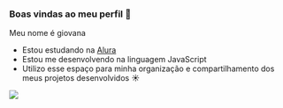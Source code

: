 ### Boas vindas ao meu perfil 🎀

Meu nome é giovana

- Estou estudando na [Alura](https://www.alura.com.br)
- Estou me desenvolvendo na linguagem JavaScript
- Utilizo esse espaço para minha organização e compartilhamento dos meus projetos desenvolvidos ☀️

![](![image](https://github.com/user-attachments/assets/d1f0b888-0c09-4461-b3e4-c6bf42775311)
)
